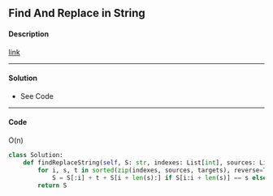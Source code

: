 ## Find And Replace in String

#### Description

[link](https://leetcode.com/problems/find-and-replace-in-string/)

---

#### Solution

- See Code

---

#### Code

O(n)

```python
class Solution:
    def findReplaceString(self, S: str, indexes: List[int], sources: List[str], targets: List[str]) -> str:
        for i, s, t in sorted(zip(indexes, sources, targets), reverse=True):
            S = S[:i] + t + S[i + len(s):] if S[i:i + len(s)] == s else S
        return S
```